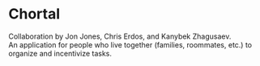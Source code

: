# Chortal

Collaboration by Jon Jones, Chris Erdos, and Kanybek Zhagusaev.<br>
An application for people who live together (families, roommates, etc.) to organize and incentivize tasks.<br>
